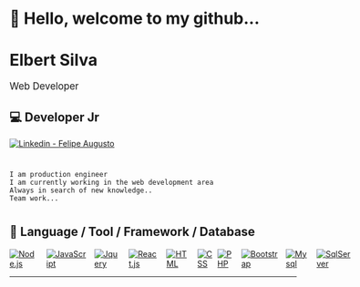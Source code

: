 # 👋 Hello, welcome to my github...
# Elbert Silva
<div style='font-size:1.2em'>
	Web Developer
	
</div>

## 💻  Developer Jr

<div align='left' style="display: flex; justify-content: space-between;">
	<a href='https://www.linkedin.com/in/elbert-eduardo-martins-da-silva-70344596/'>
	<img src='https://img.shields.io/badge/linkedin--%238f2d07?style=for-the-badge&logo=linkedin&logoColor=white' alt='Linkedin - Felipe Augusto'>
	</a>
</div>

#	<p>
	I am production engineer
	I am currently working in the web development area
	Always in search of new knowledge..
	Team work...
#	</p>


## 🔧 Language / Tool / Framework / Database

<div align='left' style="display: flex; justify-content: space-between;">
	<!-- Programming Languages. -->
	<a href='https://nodejs.org/en/'>
		<img src='https://img.shields.io/badge/CODE-NODE-yellow' alt='Node.js'>
	</a>
	&emsp;
	<a href='https://developer.mozilla.org/en-US/docs/Web/JavaScript'>
		<img src='https://img.shields.io/badge/CODE-JAVASCRIPT-yellow' alt='JavaScript'>
	</a>
	&emsp;
	<a href='https://jquery.com/'>
		<img src='https://img.shields.io/badge/CODE-JQUERY-yellow' alt='Jquery'>
	</a>
	&emsp;
	<a href='https://www.react.org/'>
		<img src='https://img.shields.io/badge/CODE-REACT-yellow' alt='React.js'>
	</a>
	&emsp;
	<a href='https://developer.mozilla.org/en-US/docs/Web/HTML'>
		<img src='https://img.shields.io/badge/CODE-HTML-red' alt='HTML'>
	</a>
	&emsp;
	<a href='https://developer.mozilla.org/en-US/docs/Web/CSS'>
		<img src='https://img.shields.io/badge/CODE-CSS-blue' alt='CSS'>
	</a>
	&ensp;
	<a href='https://www.php.net/'>
		<img src='https://img.shields.io/badge/CODE-PHP-lightgrey' alt='PHP'>
	</a>
	&emsp;
	<a href='https://getbootstrap.com/'>
		<img src='https://img.shields.io/badge/TOOLS-BOOTSTRAP-blue' alt='Bootstrap'>
	</a>
	&emsp;
	<a href='https://www.mysql.com/'>
		<img src='https://img.shields.io/badge/DB-MYSQL-green' alt='Mysql'>
	</a>
	&emsp;
	<a href='https://docs.retool.com/docs?_keyword=&adgroupid=124837256555&utm_source=google&utm_medium=search&utm_campaign=13661658614&utm_term=&utm_content=529696908363&hsa_acc=7420316652&hsa_cam=13661658614&hsa_grp=124837256555&hsa_ad=529696908363&hsa_src=g&hsa_tgt=aud-1136462125836:dsa-1259571658314&hsa_kw=&hsa_mt=b&hsa_net=adwords&hsa_ver=3&gclid=CjwKCAjw7fuJBhBdEiwA2lLMYSNvGc4DIa6MTE_GE_UMK7gIxWwyQ-STx6N0R99NVGv0ETEky0LBdRoCJB0QAvD_BwE'>
		<img src='https://img.shields.io/badge/DB-SQLSERVER-green' alt='SqlServer'>
	</a>
	&emsp;
	
</div>
<hr>

<!--
**elbertsilva/elbertsilva** is a ✨ _special_ ✨ repository because its `README.md` (this file) appears on your GitHub profile.

Here are some ideas to get you started:

- 🔭 I’m currently working on ...
- 🌱 I’m currently learning ...
- 👯 I’m looking to collaborate on ...
- 🤔 I’m looking for help with ...
- 💬 Ask me about ...
- 📫 How to reach me: ...
- 😄 Pronouns: ...
- ⚡ Fun fact: ...
-->
